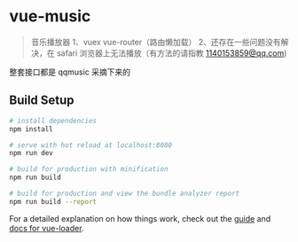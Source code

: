 # vue-music

> 音乐播放器
> 1、vuex vue-router（路由懒加载）
> 2、还存在一些问题没有解决，在 safari 浏览器上无法播放（有方法的请指教 1140153859@qq.com)

整套接口都是 qqmusic 采摘下来的

## Build Setup

```bash
# install dependencies
npm install

# serve with hot reload at localhost:8080
npm run dev

# build for production with minification
npm run build

# build for production and view the bundle analyzer report
npm run build --report
```

For a detailed explanation on how things work, check out the [guide](http://vuejs-templates.github.io/webpack/) and [docs for vue-loader](http://vuejs.github.io/vue-loader).
